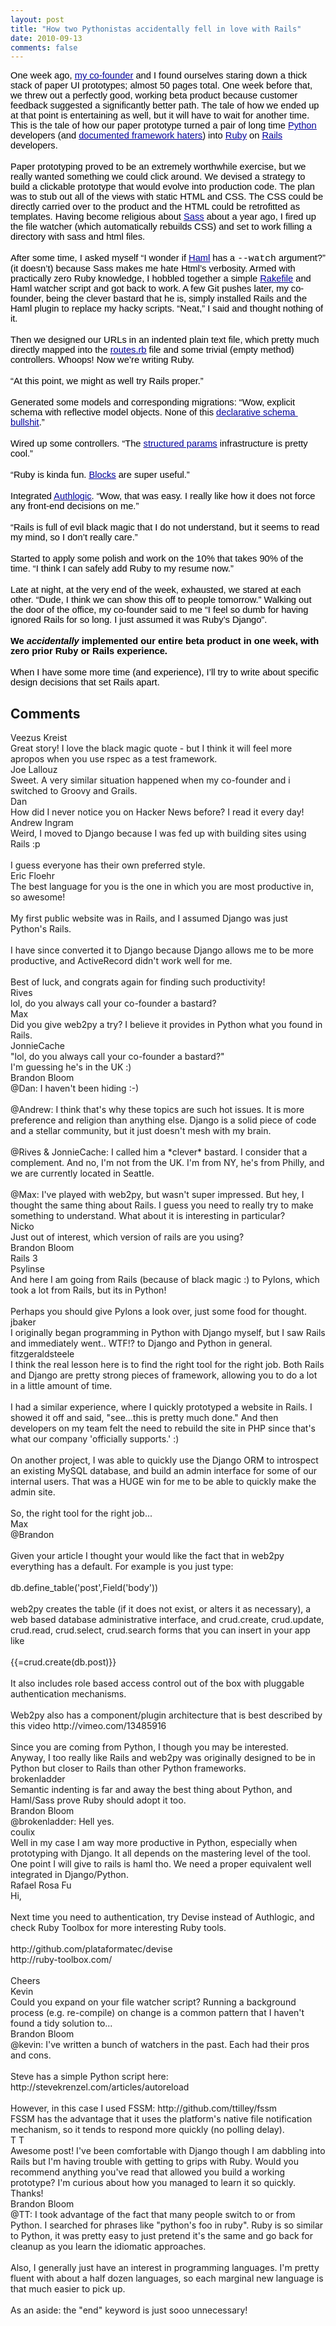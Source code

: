 ```yaml
---
layout: post
title: "How two Pythonistas accidentally fell in love with Rails"
date: 2010-09-13
comments: false
---
```


<div class='blogger'>
  <div class='post'>
    <div style="margin-top: 0px; margin-right: 0px; margin-bottom: 0px; margin-left: 0px; background-color: transparent; font-family: Times; font-size: medium; "><span id="internal-source-marker_0.5718986766878515" style="font-size: 11pt; font-family: Arial; color: rgb(0, 0, 0); background-color: transparent; font-weight: normal; font-style: normal; text-decoration: none; vertical-align: baseline; white-space: pre-wrap; ">One week ago, </span><a href="http://stevekrenzel.com/"><span style="font-size: 11pt; font-family: Arial; color: rgb(0, 0, 153); background-color: transparent; font-weight: normal; font-style: normal; text-decoration: underline; vertical-align: baseline; white-space: pre-wrap; ">my co-founder</span></a><span style="font-size: 11pt; font-family: Arial; color: rgb(0, 0, 0); background-color: transparent; font-weight: normal; font-style: normal; text-decoration: none; vertical-align: baseline; white-space: pre-wrap; "> and I found ourselves staring down a thick stack of paper UI prototypes; almost 50 pages total. One week before that, we threw out a perfectly good, working beta product because customer feedback suggested a significantly better path. The tale of how we ended up at that point is entertaining as well, but it will have to wait for another time. This is the tale of how our paper prototype turned a pair of long time </span><a href="http://www.python.org/"><span style="font-size: 11pt; font-family: Arial; color: rgb(0, 0, 153); background-color: transparent; font-weight: normal; font-style: normal; text-decoration: underline; vertical-align: baseline; white-space: pre-wrap; ">Python</span></a><span style="font-size: 11pt; font-family: Arial; color: rgb(0, 0, 0); background-color: transparent; font-weight: normal; font-style: normal; text-decoration: none; vertical-align: baseline; white-space: pre-wrap; "> developers (and </span><a href="http://blog.brandonbloom.name/2009/08/dropping-django.html"><span style="font-size: 11pt; font-family: Arial; color: rgb(0, 0, 153); background-color: transparent; font-weight: normal; font-style: normal; text-decoration: underline; vertical-align: baseline; white-space: pre-wrap; ">documented framework haters</span></a><span style="font-size: 11pt; font-family: Arial; color: rgb(0, 0, 0); background-color: transparent; font-weight: normal; font-style: normal; text-decoration: none; vertical-align: baseline; white-space: pre-wrap; ">) into </span><a href="http://www.ruby-lang.org/"><span style="font-size: 11pt; font-family: Arial; color: rgb(0, 0, 153); background-color: transparent; font-weight: normal; font-style: normal; text-decoration: underline; vertical-align: baseline; white-space: pre-wrap; ">Ruby</span></a><span style="font-size: 11pt; font-family: Arial; color: rgb(0, 0, 0); background-color: transparent; font-weight: normal; font-style: normal; text-decoration: none; vertical-align: baseline; white-space: pre-wrap; "> on </span><a href="http://rubyonrails.org/"><span style="font-size: 11pt; font-family: Arial; color: rgb(0, 0, 153); background-color: transparent; font-weight: normal; font-style: normal; text-decoration: underline; vertical-align: baseline; white-space: pre-wrap; ">Rails</span></a><span style="font-size: 11pt; font-family: Arial; color: rgb(0, 0, 0); background-color: transparent; font-weight: normal; font-style: normal; text-decoration: none; vertical-align: baseline; white-space: pre-wrap; "> developers.</span><br /><span style="font-size: 11pt; font-family: Arial; color: rgb(0, 0, 0); background-color: transparent; font-weight: normal; font-style: normal; text-decoration: none; vertical-align: baseline; white-space: pre-wrap; "></span><br /><span style="font-size: 11pt; font-family: Arial; color: rgb(0, 0, 0); background-color: transparent; font-weight: normal; font-style: normal; text-decoration: none; vertical-align: baseline; white-space: pre-wrap; ">Paper prototyping proved to be an extremely worthwhile exercise, but we really wanted something we could click around. We devised a strategy to build a clickable prototype that would evolve into production code. The plan was to stub out all of the views with static HTML and CSS. The CSS could be directly carried over to the product and the HTML could be retrofitted as templates. Having become religious about </span><a href="http://sass-lang.com/"><span style="font-size: 11pt; font-family: Arial; color: rgb(0, 0, 153); background-color: transparent; font-weight: normal; font-style: normal; text-decoration: underline; vertical-align: baseline; white-space: pre-wrap; ">Sass</span></a><span style="font-size: 11pt; font-family: Arial; color: rgb(0, 0, 0); background-color: transparent; font-weight: normal; font-style: normal; text-decoration: none; vertical-align: baseline; white-space: pre-wrap; "> about a year ago, I fired up the file watcher (which automatically rebuilds CSS) and set to work filling a directory with sass and html files.</span><br /><span style="font-size: 11pt; font-family: Arial; color: rgb(0, 0, 0); background-color: transparent; font-weight: normal; font-style: normal; text-decoration: none; vertical-align: baseline; white-space: pre-wrap; "></span><br /><span style="font-size: 11pt; font-family: Arial; color: rgb(0, 0, 0); background-color: transparent; font-weight: normal; font-style: normal; text-decoration: none; vertical-align: baseline; white-space: pre-wrap; ">After some time, I asked myself “I wonder if </span><a href="http://haml-lang.com/"><span style="font-size: 11pt; font-family: Arial; color: rgb(0, 0, 153); background-color: transparent; font-weight: normal; font-style: normal; text-decoration: underline; vertical-align: baseline; white-space: pre-wrap; ">Haml</span></a><span style="font-size: 11pt; font-family: Arial; color: rgb(0, 0, 0); background-color: transparent; font-weight: normal; font-style: normal; text-decoration: none; vertical-align: baseline; white-space: pre-wrap; "> has a </span><span style="font-size: 11pt; font-family: 'Courier New'; color: rgb(0, 0, 0); background-color: transparent; font-weight: normal; font-style: normal; text-decoration: none; vertical-align: baseline; white-space: pre-wrap; ">--watch</span><span style="font-size: 11pt; font-family: Arial; color: rgb(0, 0, 0); background-color: transparent; font-weight: normal; font-style: normal; text-decoration: none; vertical-align: baseline; white-space: pre-wrap; "> argument?” (it doesn’t) because Sass makes me hate Html’s verbosity. Armed with practically zero Ruby knowledge, I hobbled together a simple </span><a href="http://rake.rubyforge.org/"><span style="font-size: 11pt; font-family: Arial; color: rgb(0, 0, 153); background-color: transparent; font-weight: normal; font-style: normal; text-decoration: underline; vertical-align: baseline; white-space: pre-wrap; ">Rakefile</span></a><span style="font-size: 11pt; font-family: Arial; color: rgb(0, 0, 0); background-color: transparent; font-weight: normal; font-style: normal; text-decoration: none; vertical-align: baseline; white-space: pre-wrap; "> and Haml watcher script and got back to work. A few Git pushes later, my co-founder, being the clever bastard that he is, simply installed Rails and the Haml plugin to replace my hacky scripts. “Neat,” I said and thought nothing of it.</span><br /><span style="font-size: 11pt; font-family: Arial; color: rgb(0, 0, 0); background-color: transparent; font-weight: normal; font-style: normal; text-decoration: none; vertical-align: baseline; white-space: pre-wrap; "></span><br /><span style="font-size: 11pt; font-family: Arial; color: rgb(0, 0, 0); background-color: transparent; font-weight: normal; font-style: normal; text-decoration: none; vertical-align: baseline; white-space: pre-wrap; ">Then we designed our URLs in an indented plain text file, which pretty much directly mapped into the </span><a href="http://edgeguides.rubyonrails.org/routing.html"><span style="font-size: 11pt; font-family: Arial; color: rgb(0, 0, 153); background-color: transparent; font-weight: normal; font-style: normal; text-decoration: underline; vertical-align: baseline; white-space: pre-wrap; ">routes.rb</span></a><span style="font-size: 11pt; font-family: Arial; color: rgb(0, 0, 0); background-color: transparent; font-weight: normal; font-style: normal; text-decoration: none; vertical-align: baseline; white-space: pre-wrap; "> file and some trivial (empty method) controllers. Whoops! Now we’re writing Ruby.</span><br /><span style="font-size: 11pt; font-family: Arial; color: rgb(0, 0, 0); background-color: transparent; font-weight: normal; font-style: normal; text-decoration: none; vertical-align: baseline; white-space: pre-wrap; "></span><br /><span style="font-size: 11pt; font-family: Arial; color: rgb(0, 0, 0); background-color: transparent; font-weight: normal; font-style: normal; text-decoration: none; vertical-align: baseline; white-space: pre-wrap; ">“At this point, we might as well try Rails proper.”</span><br /><span style="font-size: 11pt; font-family: Arial; color: rgb(0, 0, 0); background-color: transparent; font-weight: normal; font-style: normal; text-decoration: none; vertical-align: baseline; white-space: pre-wrap; "></span><br /><span style="font-size: 11pt; font-family: Arial; color: rgb(0, 0, 0); background-color: transparent; font-weight: normal; font-style: normal; text-decoration: none; vertical-align: baseline; white-space: pre-wrap; ">Generated some models and corresponding migrations: “Wow, explicit schema with reflective model objects. None of this </span><a href="http://blog.brandonbloom.name/2009/10/orms-and-declarative-schemas.html"><span style="font-size: 11pt; font-family: Arial; color: rgb(0, 0, 153); background-color: transparent; font-weight: normal; font-style: normal; text-decoration: underline; vertical-align: baseline; white-space: pre-wrap; ">declarative schema bullshit</span></a><span style="font-size: 11pt; font-family: Arial; color: rgb(0, 0, 0); background-color: transparent; font-weight: normal; font-style: normal; text-decoration: none; vertical-align: baseline; white-space: pre-wrap; ">.”</span><br /><span style="font-size: 11pt; font-family: Arial; color: rgb(0, 0, 0); background-color: transparent; font-weight: normal; font-style: normal; text-decoration: none; vertical-align: baseline; white-space: pre-wrap; "></span><br /><span style="font-size: 11pt; font-family: Arial; color: rgb(0, 0, 0); background-color: transparent; font-weight: normal; font-style: normal; text-decoration: none; vertical-align: baseline; white-space: pre-wrap; ">Wired up some controllers. “The </span><a href="http://rails.nuvvo.com/lesson/6371-action-controller-parameters"><span style="font-size: 11pt; font-family: Arial; color: rgb(0, 0, 153); background-color: transparent; font-weight: normal; font-style: normal; text-decoration: underline; vertical-align: baseline; white-space: pre-wrap; ">structured params</span></a><span style="font-size: 11pt; font-family: Arial; color: rgb(0, 0, 0); background-color: transparent; font-weight: normal; font-style: normal; text-decoration: none; vertical-align: baseline; white-space: pre-wrap; "> infrastructure is pretty cool.”</span><br /><span style="font-size: 11pt; font-family: Arial; color: rgb(0, 0, 0); background-color: transparent; font-weight: normal; font-style: normal; text-decoration: none; vertical-align: baseline; white-space: pre-wrap; "></span><br /><span style="font-size: 11pt; font-family: Arial; color: rgb(0, 0, 0); background-color: transparent; font-weight: normal; font-style: normal; text-decoration: none; vertical-align: baseline; white-space: pre-wrap; ">“Ruby is kinda fun. </span><a href="http://www.robertsosinski.com/2008/12/21/understanding-ruby-blocks-procs-and-lambdas/"><span style="font-size: 11pt; font-family: Arial; color: rgb(0, 0, 153); background-color: transparent; font-weight: normal; font-style: normal; text-decoration: underline; vertical-align: baseline; white-space: pre-wrap; ">Blocks</span></a><span style="font-size: 11pt; font-family: Arial; color: rgb(0, 0, 0); background-color: transparent; font-weight: normal; font-style: normal; text-decoration: none; vertical-align: baseline; white-space: pre-wrap; "> are super useful.”</span><br /><span style="font-size: 11pt; font-family: Arial; color: rgb(0, 0, 0); background-color: transparent; font-weight: normal; font-style: normal; text-decoration: none; vertical-align: baseline; white-space: pre-wrap; "></span><br /><span style="font-size: 11pt; font-family: Arial; color: rgb(0, 0, 0); background-color: transparent; font-weight: normal; font-style: normal; text-decoration: none; vertical-align: baseline; white-space: pre-wrap; ">Integrated </span><a href="http://github.com/binarylogic/authlogic"><span style="font-size: 11pt; font-family: Arial; color: rgb(0, 0, 153); background-color: transparent; font-weight: normal; font-style: normal; text-decoration: underline; vertical-align: baseline; white-space: pre-wrap; ">Authlogic</span></a><span style="font-size: 11pt; font-family: Arial; color: rgb(0, 0, 0); background-color: transparent; font-weight: normal; font-style: normal; text-decoration: none; vertical-align: baseline; white-space: pre-wrap; ">. “Wow, that was easy. I really like how it does not force any front-end decisions on me.”</span><br /><span style="font-size: 11pt; font-family: Arial; color: rgb(0, 0, 0); background-color: transparent; font-weight: normal; font-style: normal; text-decoration: none; vertical-align: baseline; white-space: pre-wrap; "></span><br /><span style="font-size: 11pt; font-family: Arial; color: rgb(0, 0, 0); background-color: transparent; font-weight: normal; font-style: normal; text-decoration: none; vertical-align: baseline; white-space: pre-wrap; ">“Rails is full of evil black magic that I do not understand, but it seems to read my mind, so I don’t really care.”</span><br /><span style="font-size: 11pt; font-family: Arial; color: rgb(0, 0, 0); background-color: transparent; font-weight: normal; font-style: normal; text-decoration: none; vertical-align: baseline; white-space: pre-wrap; "></span><br /><span style="font-size: 11pt; font-family: Arial; color: rgb(0, 0, 0); background-color: transparent; font-weight: normal; font-style: normal; text-decoration: none; vertical-align: baseline; white-space: pre-wrap; ">Started to apply some polish and work on the 10% that takes 90% of the time. “I think I can safely add Ruby to my resume now.”</span><br /><span style="font-size: 11pt; font-family: Arial; color: rgb(0, 0, 0); background-color: transparent; font-weight: normal; font-style: normal; text-decoration: none; vertical-align: baseline; white-space: pre-wrap; "></span><br /><span style="font-size: 11pt; font-family: Arial; color: rgb(0, 0, 0); background-color: transparent; font-weight: normal; font-style: normal; text-decoration: none; vertical-align: baseline; white-space: pre-wrap; ">Late at night, at the very end of the week, exhausted, we stared at each other. “Dude, I think we can show this off to people tomorrow.” Walking out the door of the office, my co-founder said to me “I feel so dumb for having ignored Rails for so long. I just assumed it was Ruby’s Django”.</span><br /><span style="font-size: 11pt; font-family: Arial; color: rgb(0, 0, 0); background-color: transparent; font-weight: normal; font-style: normal; text-decoration: none; vertical-align: baseline; white-space: pre-wrap; "></span><br /><span style="font-size: 11pt; font-family: Arial; color: rgb(0, 0, 0); background-color: transparent; font-weight: bold; font-style: normal; text-decoration: none; vertical-align: baseline; white-space: pre-wrap; ">We </span><span style="font-size: 11pt; font-family: Arial; color: rgb(0, 0, 0); background-color: transparent; font-weight: bold; font-style: italic; text-decoration: none; vertical-align: baseline; white-space: pre-wrap; ">accidentally</span><span style="font-size: 11pt; font-family: Arial; color: rgb(0, 0, 0); background-color: transparent; font-weight: bold; font-style: normal; text-decoration: none; vertical-align: baseline; white-space: pre-wrap; "> implemented our entire beta product in one week, with zero prior Ruby or Rails experience.</span><br /><span style="font-size: 11pt; font-family: Arial; color: rgb(0, 0, 0); background-color: transparent; font-weight: normal; font-style: normal; text-decoration: none; vertical-align: baseline; white-space: pre-wrap; "></span><br /><span style="font-size: 11pt; font-family: Arial; color: rgb(0, 0, 0); background-color: transparent; font-weight: normal; font-style: normal; text-decoration: none; vertical-align: baseline; white-space: pre-wrap; ">When I have some more time (and experience), I’ll try to write about specific design decisions that set Rails apart.</span></div>  </div>
  <h2>Comments</h2>
  <div class='comments'>
    <div class='comment'>
      <div class='author'>Veezus Kreist</div>    <div class='content'>
    Great story! I love the black magic quote - but I think it will feel more apropos when you use rspec as a test framework.      </div>
    </div>
    <div class='comment'>
      <div class='author'>Joe Lallouz</div>    <div class='content'>
    Sweet. A very similar situation happened when my co-founder and i switched to Groovy and Grails.      </div>
    </div>
    <div class='comment'>
      <div class='author'>Dan</div>    <div class='content'>
    How did I never notice you on Hacker News before? I read it every day!      </div>
    </div>
    <div class='comment'>
      <div class='author'>Andrew Ingram</div>    <div class='content'>
    Weird, I moved to Django because I was fed up with building sites using Rails :p<br /><br />I guess everyone has their own preferred style.      </div>
    </div>
    <div class='comment'>
      <div class='author'>Eric Floehr</div>    <div class='content'>
    The best language for you is the one in which you are most productive in, so awesome!<br /><br />My first public website was in Rails, and I assumed Django was just Python&#39;s Rails.<br /><br />I have since converted it to Django because Django allows me to be more productive, and ActiveRecord didn&#39;t work well for me.<br /><br />Best of luck, and congrats again for finding such productivity!      </div>
    </div>
    <div class='comment'>
      <div class='author'>Rives</div>    <div class='content'>
    lol, do you always call your co-founder a bastard?      </div>
    </div>
    <div class='comment'>
      <div class='author'>Max</div>    <div class='content'>
    Did you give web2py a try? I believe it provides in Python what you found in Rails.      </div>
    </div>
    <div class='comment'>
      <div class='author'>JonnieCache</div>    <div class='content'>
    &quot;lol, do you always call your co-founder a bastard?&quot;<br />I&#39;m guessing he&#39;s in the UK :)      </div>
    </div>
    <div class='comment'>
      <div class='author'>Brandon Bloom</div>    <div class='content'>
    @Dan: I haven&#39;t been hiding :-)<br /><br />@Andrew: I think that&#39;s why these topics are such hot issues. It is more preference and religion than anything else. Django is a solid piece of code and a stellar community, but it just doesn&#39;t mesh with my brain.<br /><br />@Rives &amp; JonnieCache: I called him a *clever* bastard. I consider that a complement. And no, I&#39;m not from the UK. I&#39;m from NY, he&#39;s from Philly, and we are currently located in Seattle.<br /><br />@Max: I&#39;ve played with web2py, but wasn&#39;t super impressed. But hey, I thought the same thing about Rails. I guess you need to really try to make something to understand. What about it is interesting in particular?      </div>
    </div>
    <div class='comment'>
      <div class='author'>Nicko</div>    <div class='content'>
    Just out of interest, which version of rails are you using?      </div>
    </div>
    <div class='comment'>
      <div class='author'>Brandon Bloom</div>    <div class='content'>
    Rails 3      </div>
    </div>
    <div class='comment'>
      <div class='author'>Psylinse</div>    <div class='content'>
    And here I am going from Rails (because of black magic :) to Pylons, which took a lot from Rails, but its in Python!<br /><br />Perhaps you should give Pylons a look over, just some food for thought.      </div>
    </div>
    <div class='comment'>
      <div class='author'>jbaker</div>    <div class='content'>
    I originally began programming in Python with Django myself, but I saw Rails and immediately went.. WTF!? to Django and Python in general.      </div>
    </div>
    <div class='comment'>
      <div class='author'>fitzgeraldsteele</div>    <div class='content'>
    I think the real lesson here is to find the right tool for the right job.  Both Rails and Django are pretty strong pieces of framework, allowing you to do a lot in a little amount of time.<br /><br />I had a similar experience, where I quickly prototyped a website in Rails.  I showed it off and said, &quot;see...this is pretty much done.&quot;  And then developers on my team felt the need to rebuild the site in PHP since that&#39;s what our company &#39;officially supports.&#39;  :)<br /><br />On another project, I was able to quickly use the Django ORM to introspect an existing MySQL database, and build an admin interface for some of our internal users.  That was a HUGE win for me to be able to quickly make the admin site.<br /><br />So, the right tool for the right job...      </div>
    </div>
    <div class='comment'>
      <div class='author'>Max</div>    <div class='content'>
    @Brandon<br /><br />Given your article I thought your would like the fact that in web2py everything has a default. For example is you just type:<br /><br />     db.define_table(&#39;post&#39;,Field(&#39;body&#39;))<br /><br />web2py creates the table (if it does not exist, or alters it as necessary), a web based database administrative interface, and crud.create, crud.update, crud.read, crud.select, crud.search forms that you can insert in your app like <br /><br />     {{=crud.create(db.post)}}<br /><br />It also includes role based access control out of the box with pluggable authentication mechanisms.<br /><br />Web2py also has a component/plugin architecture that is best described by this video http://vimeo.com/13485916<br /><br />Since you are coming from Python, I though you may be interested. Anyway, I too really like Rails and web2py was originally designed to be in Python but closer to Rails than other Python frameworks.      </div>
    </div>
    <div class='comment'>
      <div class='author'>brokenladder</div>    <div class='content'>
    Semantic indenting is far and away the best thing about Python, and Haml/Sass prove Ruby should adopt it too.      </div>
    </div>
    <div class='comment'>
      <div class='author'>Brandon Bloom</div>    <div class='content'>
    @brokenladder: Hell yes.      </div>
    </div>
    <div class='comment'>
      <div class='author'>coulix</div>    <div class='content'>
    Well in my case I am way more productive in Python, especially when prototyping with Django. It all depends on the mastering level of the tool. One point I will give to rails is haml tho. We need a proper equivalent well integrated in Django/Python.      </div>
    </div>
    <div class='comment'>
      <div class='author'>Rafael Rosa Fu</div>    <div class='content'>
    Hi,<br /><br />Next time you need to authentication, try Devise instead of Authlogic, and check Ruby Toolbox for more interesting Ruby tools.<br /><br />http://github.com/plataformatec/devise<br />http://ruby-toolbox.com/<br /><br />Cheers      </div>
    </div>
    <div class='comment'>
      <div class='author'>Kevin</div>    <div class='content'>
    Could you expand on your file watcher script?  Running a background process (e.g. re-compile) on change is a common pattern that I haven&#39;t found a tidy solution to...      </div>
    </div>
    <div class='comment'>
      <div class='author'>Brandon Bloom</div>    <div class='content'>
    @kevin: I&#39;ve written a bunch of watchers in the past. Each had their pros and cons.<br /><br />Steve has a simple Python script here: http://stevekrenzel.com/articles/autoreload<br /><br />However, in this case I used FSSM: http://github.com/ttilley/fssm<br />FSSM has the advantage that it uses the platform&#39;s native file notification mechanism, so it tends to respond more quickly (no polling delay).      </div>
    </div>
    <div class='comment'>
      <div class='author'>T T</div>    <div class='content'>
    Awesome post! I&#39;ve been comfortable with Django though I am dabbling into Rails but I&#39;m having trouble with getting to grips with Ruby. Would you recommend anything you&#39;ve read that allowed you build a working prototype? I&#39;m curious about how you managed to learn it so quickly. Thanks!      </div>
    </div>
    <div class='comment'>
      <div class='author'>Brandon Bloom</div>    <div class='content'>
    @TT: I took advantage of the fact that many people switch to or from Python. I searched for phrases like &quot;python&#39;s foo in ruby&quot;. Ruby is so similar to Python, it was pretty easy to just pretend it&#39;s the same and go back for cleanup as you learn the idiomatic approaches.<br /><br />Also, I generally just have an interest in programming languages. I&#39;m pretty fluent with about a half dozen languages, so each marginal new language is that much easier to pick up.<br /><br />As an aside: the &quot;end&quot; keyword is just sooo unnecessary!      </div>
    </div>
</div>
